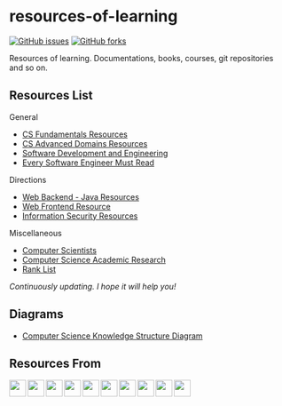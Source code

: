 # resources-of-learning

[![GitHub issues](https://img.shields.io/github/issues/tagnja/resources-of-learning)](https://github.com/tagnja/resources-of-learning/issues)
[![GitHub forks](https://img.shields.io/github/forks/tagnja/resources-of-learning)](https://github.com/tagnja/resources-of-learning/network)


Resources of learning. Documentations, books, courses, git repositories and so on.

## Resources List

General

- [CS Fundamentals Resources](%23cs-foundations.md)
- [CS Advanced Domains Resources](_cs-advanced-domains-resources.md)
- [Software Development and Engineering](_cs-software-development-and-engineering.md)
- [Every Software Engineer Must Read](_software-engineer-must-read.md)

Directions

- [Web Backend - Java Resources](directions/java-resources.md)
- [Web Frontend Resource](directions/web-frontend-resources.md)
- [Information Security Resources](directions/information-security-resources.md)

Miscellaneous

- [Computer Scientists](domains/computer-scientists.md)
- [Computer Science Academic Research](domains/computer-science-academic-research.md)
- [Rank List](domains/rank-list.md)

*Continuously updating. I hope it will help you!*

## Diagrams

- [Computer Science Knowledge Structure Diagram](diagrams/computer-science-knowledge-structure.md)

## Resources From

<img src="https://www.google.com/favicon.ico" width="30px" align="left" />
<img src="https://www.quora.com/favicon.ico" width="30px" align="left" />
<img src="https://www.zhihu.com/favicon.ico" width="30px" align="left" />
<img src="https://www.goodreads.com/favicon.ico" width="30px" align="left" />
<img src="https://www.douban.com/favicon.ico" width="30px" align="left" />
<img src="https://www.amazon.com/favicon.ico" width="30px" align="left" />
<img src="https://www.github.com/favicon.ico" width="30px"  align="left" />
<img src="https://www.v2ex.com/favicon.ico" width="30px" align="left" />
<img src="https://news.ycombinator.com/favicon.ico" width="30px" align="left"  />
<img src="https://www.reddit.com/favicon.ico" width="30px" align="left" />



